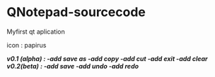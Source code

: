 # QNotepad-sourcecode
Myfirst qt aplication

icon : papirus

***v0.1 (alpha) :
   -add save as
   -add copy
   -add cut
   -add exit
   -add clear***
***v0.2(beta) :
  -add save
  -add undo
  -add redo***
